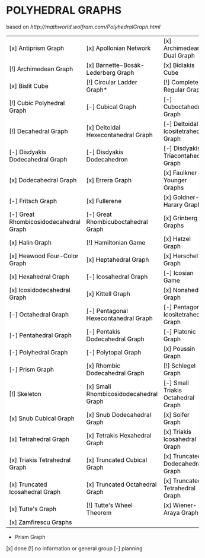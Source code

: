 <h1>POLYHEDRAL GRAPHS</h1>
based on 
<i>http://mathworld.wolfram.com/PolyhedralGraph.html</i><br>

<table border="0" style="background-color:#FFFFFF;border-collapse:collapse;border:0px solid #FFCC00;color:#000000;width:520" cellpadding="0" cellspacing="0">
	<tr>
		<td>[x] Antiprism Graph</td>
		<td>[x] Apollonian Network</td>
		<td>[x] Archimedean Dual Graph</td>
	</tr>
	<tr>
		<td>[!] Archimedean Graph</td>
		<td>[x] Barnette-Bosák-Lederberg Graph</td>
		<td>[x] Bidiakis Cube</td>
	</tr>
	<tr>
		<td>[x] Bislit Cube</td>
		<td>[!] Circular Ladder Graph*</td>
		<td>[!] Completely Regular Graph</td>
	</tr>
	<tr>
		<td>[!] Cubic Polyhedral Graph</td>
		<td>[-] Cubical Graph</td>
		<td>[-] Cuboctahedral Graph</td>
	</tr>
	<tr>
		<td>[!] Decahedral Graph</td>
		<td>[x] Deltoidal Hexecontahedral Graph</td>
		<td>[-] Deltoidal Icositetrahedral Graph</td>
	</tr>
	<tr>
		<td>[-] Disdyakis Dodecahedral Graph</td>
		<td>[-] Disdyakis Dodecahedron</td>
		<td>[-] Disdyakis Triacontahedral Graph</td>
	</tr>
	<tr>
		<td>[x] Dodecahedral Graph</td>
		<td>[x] Errera Graph</td>
		<td>[x] Faulkner-Younger Graphs</td>
	</tr>
	<tr>
		<td>[-] Fritsch Graph</td>
		<td>[x] Fullerene</td>
		<td>[x] Goldner-Harary Graph</td>
	</tr>
	<tr>
		<td>[-] Great Rhombicosidodecahedral Graph</td>
		<td>[-] Great Rhombicuboctahedral Graph</td>
		<td>[x] Grinberg Graphs</td>
	</tr>
	<tr>
		<td>[x] Halin Graph</td>
		<td>[!] Hamiltonian Game</td>
		<td>[x] Hatzel Graph</td>
	</tr>
	<tr>
		<td>[x] Heawood Four-Color Graph</td>
		<td>[x] Heptahedral Graph</td>
		<td>[x] Herschel Graph</td>
	</tr>
	<tr>
		<td>[x] Hexahedral Graph</td>
		<td>[-] Icosahedral Graph</td>
		<td>[-] Icosian Game</td>
	</tr>
	<tr>
		<td>[x] Icosidodecahedral Graph</td>
		<td>[x] Kittell Graph</td>
		<td>[x] Nonahedral Graph</td>
	</tr>
	<tr>
		<td>[-] Octahedral Graph</td>
		<td>[-] Pentagonal Hexecontahedral Graph</td>
		<td>[-] Pentagonal Icositetrahedral Graph</td>
	</tr>
	<tr>
		<td>[-] Pentahedral Graph</td>
		<td>[-] Pentakis Dodecahedral Graph</td>
		<td>[-] Platonic Graph</td>
	</tr>
	<tr>
		<td>[-] Polyhedral Graph</td>
		<td>[-] Polytopal Graph</td>
		<td>[x] Poussin Graph</td>
	</tr>
	<tr>
		<td>[-] Prism Graph</td>
		<td>[x] Rhombic Dodecahedral Graph</td>
		<td>[!] Schlegel Graph</td>
	</tr>
	<tr>
		<td>[!] Skeleton</td>
		<td>[x] Small Rhombicosidodecahedral Graph</td>
		<td>[-] Small Triakis Octahedral Graph</td>
	</tr>
	<tr>
		<td>[x] Snub Cubical Graph</td>
		<td>[x] Snub Dodecahedral Graph</td>
		<td>[x] Soifer Graph</td>
	</tr>
	<tr>
		<td>[x] Tetrahedral Graph</td>
		<td>[x] Tetrakis Hexahedral Graph</td>
		<td>[x] Triakis Icosahedral Graph</td>
	</tr>
	<tr>
		<td>[x] Triakis Tetrahedral Graph</td>
		<td>[x] Truncated Cubical Graph</td>
		<td>[x] Truncated Dodecahedral Graph</td>
	</tr>
	<tr>
		<td>[x] Truncated Icosahedral Graph</td>
		<td>[x] Truncated Octahedral Graph</td>
		<td>[x] Truncated Tetrahedral Graph</td>
	</tr>
	<tr>
		<td>[x] Tutte's Graph</td>
		<td>[!] Tutte's Wheel Theorem</td>
		<td>[x] Wiener-Araya Graph</td>
	</tr>
	<tr>
		<td>[x] Zamfirescu Graphs</td>
		<td></td>
		<td></td>
	</tr>
</table>

 * Prism Graph
 
 [x] done [!] no information or general group [-] planning
